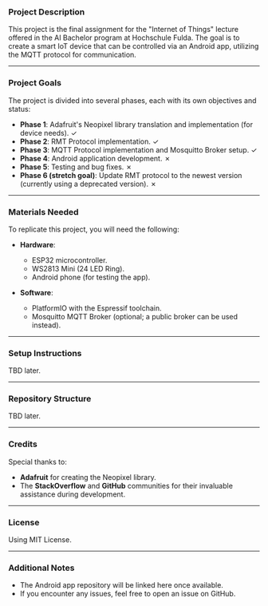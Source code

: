 ### Project Description
This project is the final assignment for the "Internet of Things" lecture offered in the AI Bachelor program at Hochschule Fulda. The goal is to create a smart IoT device that can be controlled via an Android app, utilizing the MQTT protocol for communication.

---

### Project Goals
The project is divided into several phases, each with its own objectives and status:

- **Phase 1**: Adafruit's Neopixel library translation and implementation (for device needs). ✓
- **Phase 2**: RMT Protocol implementation. ✓
- **Phase 3**: MQTT Protocol implementation and Mosquitto Broker setup. ✓
- **Phase 4**: Android application development. ✗
- **Phase 5**: Testing and bug fixes. ✗
- **Phase 6 (stretch goal)**: Update RMT protocol to the newest version (currently using a deprecated version). ✗

---

### Materials Needed
To replicate this project, you will need the following:

- **Hardware**:
  - ESP32 microcontroller.
  - WS2813 Mini (24 LED Ring).
  - Android phone (for testing the app).

- **Software**:
  - PlatformIO with the Espressif toolchain.
  - Mosquitto MQTT Broker (optional; a public broker can be used instead).

---

### Setup Instructions
TBD later.

---

### Repository Structure
TBD later.

---

### Credits
Special thanks to:
- **Adafruit** for creating the Neopixel library.
- The **StackOverflow** and **GitHub** communities for their invaluable assistance during development.

---

### License
Using MIT License.

---

### Additional Notes
- The Android app repository will be linked here once available.
- If you encounter any issues, feel free to open an issue on GitHub.